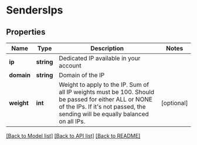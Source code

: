 # SendersIps

## Properties
Name | Type | Description | Notes
------------ | ------------- | ------------- | -------------
**ip** | **string** | Dedicated IP available in your account | 
**domain** | **string** | Domain of the IP | 
**weight** | **int** | Weight to apply to the IP. Sum of all IP weights must be 100. Should be passed for either ALL or NONE of the IPs. If it&#39;s not passed, the sending will be equally balanced on all IPs. | [optional] 

[[Back to Model list]](../README.md#documentation-for-models) [[Back to API list]](../README.md#documentation-for-api-endpoints) [[Back to README]](../README.md)



